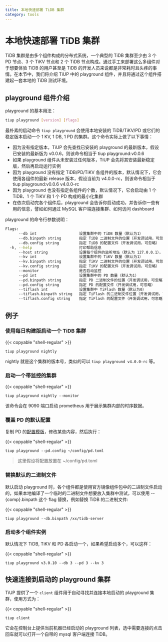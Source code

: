 ```yaml
---
title: 本地快速部署 TiDB 集群
category: tools
---
```


# 本地快速部署 TiDB 集群

TiDB 集群是由多个组件构成的分布式系统，一个典型的 TiDB 集群至少由 3 个 PD 节点、3 个 TiKV 节点和 2 个 TiDB 节点构成。通过手工来部署这么多组件对于想要体验 TiDB 的用户甚至是 TiDB 的开发人员来说都是非常耗时且头疼的事情。在本节中，我们将介绍 TiUP 中的 playground 组件，并且将通过这个组件搭建起一套本地的 TiDB 测试环境。

## playground 组件介绍

playground 的基本用法：

```bash
tiup playground [version] [flags]
```

最朴素的启动命令 `tiup playground` 会使用本地安装的 TiDB/TiKV/PD 或它们的稳定版本启动一个 1 KV, 1 DB, 1 PD 的集群。这个命令实际上做了以下事情：

- 因为没有指定版本，TiUP 会先查找已安装的 playground 的最新版本，假设已安装的最新版为 v0.0.6，则该命令相当于 tiup playground:v0.0.6
- 如果 playground 组件从未安装过任何版本，TiUP 会先将其安装最新稳定版，然后再启动运行实例
- 因为 playground 没有指定 TiDB/PD/TiKV 各组件的版本，默认情况下，它会使用各组件的最新 release 版本，假设当前为 v4.0.0-rc，则该命令相当于 tiup playground:v0.0.6 v4.0.0-rc
- 因为 playground 也没有指定各组件的个数，默认情况下，它会启动由 1 个 TiDB、1 个 TiKV 和 1 个 PD 构成的最小化集群
- 在依次启动完各个组件后，playground 会告诉你启动成功，并告诉你一些有用的信息，譬如如何通过 MySQL 客户端连接集群、如何访问 dashboard

playground 的命令行参数说明：

```bash
Flags:
      --db int                   设置集群中的 TiDB 数量（默认为1）
      --db.binpath string        指定 TiDB 二进制文件的位置（开发调试用，可忽略）
      --db.config string         指定 TiDB 的配置文件（开发调试用，可忽略）
  -h, --help                     打印帮助信息
      --host string              设置每个组件的监听地址（默认为 127.0.0.1），如果要提供给别的电脑访问，可设置为 0.0.0.0
      --kv int                   设置集群中的 TiKV 数量（默认为1）
      --kv.binpath string        指定 TiKV 二进制文件的位置（开发调试用，可忽略）
      --kv.config string         指定 TiKV 的配置文件（开发调试用，可忽略）
      --monitor                  是否启动监控
      --pd int                   设置集群中的 PD 数量（默认为1）
      --pd.binpath string        指定 PD 二进制文件的位置（开发调试用，可忽略）
      --pd.config string         指定 PD 的配置文件（开发调试用，可忽略）
      --tiflash int              设置集群中 TiFlash 数量（默认为0）
      --tiflash.binpath string   指定 TiFlash 的二进制文件位置（开发调试用，可忽略）
      --tiflash.config string    指定 TiFlash 的配置文件（开发调试用，可忽略）
```

## 例子

### 使用每日构建版启动一个 TiDB 集群

{{< copyable "shell-regular" >}}

```shell
tiup playground nightly
```

nightly 就是这个集群的版本号，类似的可以 `tiup playground v4.0.0-rc` 等。

### 启动一个带监控的集群

{{< copyable "shell-regular" >}}

```shell
tiup playground nightly --monitor
```

该命令会在 9090 端口启动 prometheus 用于展示集群内部的时序数据。

### 覆盖 PD 的默认配置

复制 PD 的[配置模版](https://github.com/pingcap/pd/blob/master/conf/config.toml)，修改某些内容，然后执行：

{{< copyable "shell-regular" >}}

```shell
tiup playground --pd.config ~/config/pd.toml
```

> 这里假设将配置放置在 ~/config/pd.toml

### 替换默认的二进制文件

默认启动 playground 时，各个组件都是使用官方镜像组件包中的二进制文件启动的，如果本地编译了一个临时的二进制文件想要放入集群中测试，可以使用 --{comp}.binpath 这个 flag 替换，例如替换 TiDB 的二进制文件:

{{< copyable "shell-regular" >}}

```shell
tiup playground --db.binpath /xx/tidb-server 
```

### 启动多个组件实例

默认情况下 TiDB, TiKV 和 PD 各启动一个，如果希望启动多个，可以这样：

{{< copyable "shell-regular" >}}

```shell
tiup playground v3.0.10 --db 3 --pd 3 --kv 3
```

## 快速连接到启动的 playground 集群

TiUP 提供了一个 `client` 组件用于自动寻找并连接本地启动的 playground 集群，使用方式为：

{{< copyable "shell-regular" >}}

```shell
tiup client
```

它会在控制台上提供当前机器已经启动的 playground 列表，选中需要连接的点击回车就可以打开一个自带的 mysql 客户端连接 TiDB。